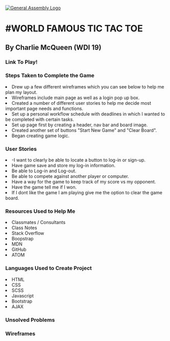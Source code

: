 [![General Assembly Logo](https://camo.githubusercontent.com/1a91b05b8f4d44b5bbfb83abac2b0996d8e26c92/687474703a2f2f692e696d6775722e636f6d2f6b6538555354712e706e67)](https://generalassemb.ly/education/web-development-immersive)

<h1>#WORLD FAMOUS TIC TAC TOE</h1>

<h2>By Charlie McQueen (WDI 19)</h2>

<h3>Link To Play!</h3>

<h3>Steps Taken to Complete the Game</h3>
    <li>Drew up a few different wireframes which you can see below to help me plan my layout.</li>
    <li>Wireframes include main page as well as a login pop up box.</li>
    <li>Created a number of different user stories to help me decide most important page needs and functions.</li>
    <li>Set up a personal workflow schedule with deadlines in which I wanted to be completed with certain tasks.</li>
    <li>Set up page first by creating a header, nav bar and board image.</li>
    <li>Created another set of buttons "Start New Game" and "Clear Board".</li>
    <li>Began creating game logic.</li>

<h3>User Stories</h3>
    <li>-I want to clearly be able to locate a button to log-in or sign-up.</li>
    <li>Have game save and store my log-in information.</li>
    <li>Be able to Log-in and Log-out.</li>
    <li>Be able to compete against another player or computer.</li>
    <li>Have a way for the game to keep track of my score vs my opponent.</li>
    <li>Have the game tell me if I won.</li>
    <li>If I dont like the game I am playing give me the option to clear the game board.</li>

<h3>Resources Used to Help Me</h3>
    <li>Classmates / Consultants</li>
    <li>Class Notes</li>
    <li>Stack Overflow</li>
    <li>Boopstrap</li>
    <li>MDN</li>
    <li>GitHub</li>
    <li>ATOM</li>

<h3>Languages Used to Create Project</h3>
  <li>HTML</li>
  <Li>CSS</Li>
  <li>SCSS</li>
  <li>Javascript</li>
  <li>Bootstrap</li>
  <li>AJAX</li>

<h3>Unsolved Problems</h3>


<h3>Wireframes</h3>
